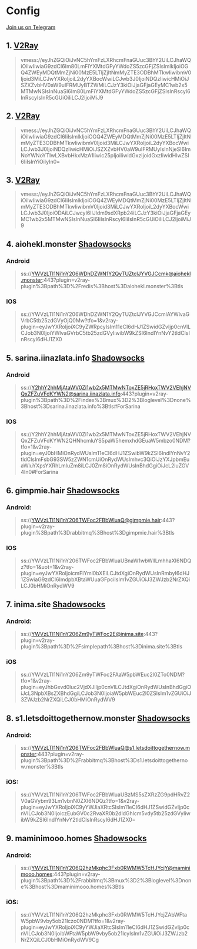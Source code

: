 # Config

[Join us on Telegram](https://t.me/+MPGF_qX2eZplY2Q0)

## 1. [V2Ray](Tools/V2Ray.md)
> vmess://eyJhZGQiOiJvNC5hYmFzLXRhcmFnaGUuc3BhY2UiLCJhaWQiOiIwIiwiaG9zdCI6Im80LmFiYXMtdGFyYWdoZS5zcGFjZSIsImlkIjoiOGQ4ZWEyMDQtMmZjNi00MzE5LTljZjItNmMyZTE3ODBhMTkwIiwibmV0Ijoid3MiLCJwYXRoIjoiL2dyYXBocWwiLCJwb3J0IjoiNDQzIiwicHMiOiJSZXZvbHV0aW9uIFRMUyBTZWMiLCJzY3kiOiJjaGFjaGEyMC1wb2x5MTMwNSIsInNuaSI6Im80LmFiYXMtdGFyYWdoZS5zcGFjZSIsInRscyI6InRscyIsInR5cGUiOiIiLCJ2IjoiMiJ9


## 2. [V2Ray](Tools/V2Ray.md)
> vmess://eyJhZGQiOiJvNC5hYmFzLXRhcmFnaGUuc3BhY2UiLCJhaWQiOiIwIiwiaG9zdCI6IiIsImlkIjoiOGQ4ZWEyMDQtMmZjNi00MzE5LTljZjItNmMyZTE3ODBhMTkwIiwibmV0Ijoid3MiLCJwYXRoIjoiL2dyYXBocWwiLCJwb3J0IjoiNDQzIiwicHMiOiJSZXZvbHV0aW9uIFRMUyIsInNjeSI6ImNoYWNoYTIwLXBvbHkxMzA1Iiwic25pIjoiIiwidGxzIjoidGxzIiwidHlwZSI6IiIsInYiOiIyIn0=


## 3. [V2Ray](Tools/V2Ray.md)
> vmess://eyJhZGQiOiJvNC5hYmFzLXRhcmFnaGUuc3BhY2UiLCJhaWQiOiIwIiwiaG9zdCI6IiIsImlkIjoiOGQ4ZWEyMDQtMmZjNi00MzE5LTljZjItNmMyZTE3ODBhMTkwIiwibmV0Ijoid3MiLCJwYXRoIjoiL2dyYXBocWwiLCJwb3J0IjoiODAiLCJwcyI6IlJldm9sdXRpb24iLCJzY3kiOiJjaGFjaGEyMC1wb2x5MTMwNSIsInNuaSI6IiIsInRscyI6IiIsInR5cGUiOiIiLCJ2IjoiMiJ9


## 4. aiohekl.monster [Shadowsocks](Tools/Shadowsocks.md)
### Android
> ss://YWVzLTI1Ni1nY206WDhDZWN1Y2QyTUZtclJYVGJCcmk@aiohekl.monster:443?plugin=v2ray-plugin%3Bpath%3D%2Fredis%3Bhost%3Daiohekl.monster%3Btls
### IOS
> ss://YWVzLTI1Ni1nY206WDhDZWN1Y2QyTUZtclJYVGJCcmlAYWlvaGVrbC5tb25zdGVyOjQ0Mw?tfo=1&v2ray-plugin=eyJwYXRoIjoiXC9yZWRpcyIsIm11eCI6dHJ1ZSwidGZvIjp0cnVlLCJob3N0IjoiYWlvaGVrbC5tb25zdGVyIiwibW9kZSI6IndlYnNvY2tldCIsInRscyI6dHJ1ZX0

## 5. sarina.iinazlata.info [Shadowsocks](Tools/Shadowsocks.md)
### Android
> ss://Y2hhY2hhMjAtaWV0Zi1wb2x5MTMwNToxZE5jRHoxTWV2VEhjNVQxZFZuVFdKYWN2@sarina.iinazlata.info:443?plugin=v2ray-plugin%3Bpath%3D%2Findex%3Bmux%3D2%3Bloglevel%3Dnone%3Bhost%3Dsarina.iinazlata.info%3Btls#ForSarina
### IOS
> ss://Y2hhY2hhMjAtaWV0Zi1wb2x5MTMwNToxZE5jRHoxTWV2VEhjNVQxZFZuVFdKYWN2QHNhcmluYS5paW5hemxhdGEuaW5mbzo0NDM?tfo=1&v2ray-plugin=eyJ0bHMiOnRydWUsIm11eCI6dHJ1ZSwibW9kZSI6IndlYnNvY2tldCIsImFsbG93SW5zZWN1cmUiOnRydWUsImhvc3QiOiJzYXJpbmEuaWluYXpsYXRhLmluZm8iLCJ0Zm8iOnRydWUsInBhdGgiOiJcL2luZGV4In0#ForSarina


## 6. gimpmie.hair [Shadowsocks](Tools/Shadowsocks.md)
### Android:
> ss://YWVzLTI1Ni1nY206TWFoc2FBbWluaQ@gimpmie.hair:443?plugin=v2ray-plugin%3Bpath%3Drabbitmq%3Bhost%3Dgimpmie.hair%3Btls
### IOS
> ss://YWVzLTI1Ni1nY206TWFoc2FBbWluaUBnaW1wbWllLmhhaXI6NDQz?tfo=1&uot=1&v2ray-plugin=eyJwYXRoIjoicmFiYml0bXEiLCJtdXgiOnRydWUsInRmbyI6dHJ1ZSwiaG9zdCI6ImdpbXBtaWUuaGFpciIsIm1vZGUiOiJ3ZWJzb2NrZXQiLCJ0bHMiOnRydWV9


## 7. inima.site [Shadowsocks](Tools/Shadowsocks.md)
### Android:
> ss://YWVzLTI1Ni1nY206Zm9yTWFoc2E@inima.site:443?plugin=v2ray-plugin%3Bpath%3D%2Fsimplepath%3Bhost%3Dinima.site%3Btls
### iOS
> ss://YWVzLTI1Ni1nY206Zm9yTWFoc2FAaW5pbWEuc2l0ZTo0NDM?tfo=1&v2ray-plugin=eyJhbGxvd0luc2VjdXJlIjp0cnVlLCJtdXgiOnRydWUsInBhdGgiOiJcL3NpbXBsZXBhdGgiLCJob3N0IjoiaW5pbWEuc2l0ZSIsIm1vZGUiOiJ3ZWJzb2NrZXQiLCJ0bHMiOnRydWV9


 ## 8. s1.letsdoittogethernow.monster [Shadowsocks](Tools/Shadowsocks.md)
 ### Android: 
 > ss://YWVzLTI1Ni1nY206TWFoc2FBbWluaQ@s1.letsdoittogethernow.monster:443?plugin=v2ray-plugin%3Bpath%3D%2Frabbitmq%3Bhost%3Ds1.letsdoittogethernow.monster%3Btls
 ### iOS: 
 > ss://YWVzLTI1Ni1nY206TWFoc2FBbWluaUBzMS5sZXRzZG9pdHRvZ2V0aGVybm93Lm1vbnN0ZXI6NDQz?tfo=1&v2ray-plugin=eyJwYXRoIjoiXC9yYWJiaXRtcSIsIm11eCI6dHJ1ZSwidGZvIjp0cnVlLCJob3N0IjoiczEubGV0c2RvaXR0b2dldGhlcm5vdy5tb25zdGVyIiwibW9kZSI6IndlYnNvY2tldCIsInRscyI6dHJ1ZX0=

 ## 9. maminimooo.homes [Shadowsocks](Tools/Shadowsocks.md)
 ### Android: 
 > ss://YWVzLTI1Ni1nY206Q2hzMkphc3Fxb0RWMW5TcHJYcjY@maminimooo.homes:443?plugin=v2ray-plugin%3Bpath%3D%2Frabbitmq%3Bmux%3D2%3Bloglevel%3Dnone%3Bhost%3Dmaminimooo.homes%3Btls
 ### iOS: 
 > ss://YWVzLTI1Ni1nY206Q2hzMkphc3Fxb0RWMW5TcHJYcjZAbWFtaW5pbW9vby5ob21lczo0NDM?tfo=1&v2ray-plugin=eyJwYXRoIjoiXC9yYWJiaXRtcSIsIm11eCI6dHJ1ZSwidGZvIjp0cnVlLCJob3N0IjoibWFtaW5pbW9vby5ob21lcyIsIm1vZGUiOiJ3ZWJzb2NrZXQiLCJ0bHMiOnRydWV9Cg


